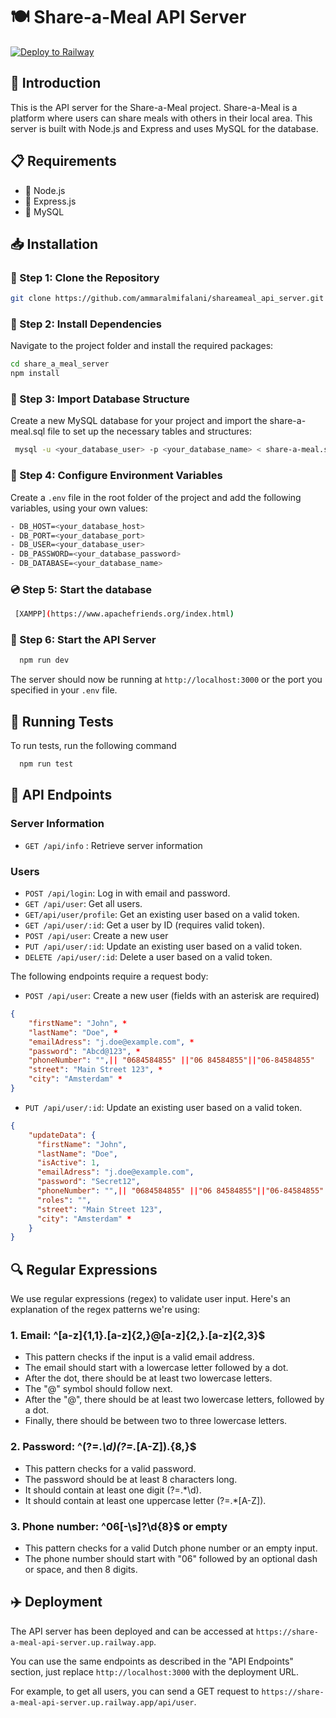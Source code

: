 # :plate_with_cutlery: Share-a-Meal API Server
[![Deploy to Railway](../shareameal_api_server/badge.svg)](https://github.com/ammaralmifalani/shareameal_api_server/actions/workflows/main.yml)
## :book: Introduction
This is the API server for the Share-a-Meal project. Share-a-Meal is a platform where users can share meals with others in their local area. This server is built with Node.js and Express and uses MySQL for the database.
## :clipboard: Requirements 
- :deciduous_tree: Node.js 
- :train2: Express.js 
- :floppy_disk: MySQL 

## :inbox_tray: Installation
### :file_folder: Step 1: Clone the Repository
```bash
git clone https://github.com/ammaralmifalani/shareameal_api_server.git
```
### :wrench: Step 2: Install Dependencies
Navigate to the project folder and install the required packages:
```bash
cd share_a_meal_server
npm install
```
### :floppy_disk: Step 3: Import Database Structure
Create a new MySQL database for your project and import the share-a-meal.sql file to set up the necessary tables and structures:
```bash
 mysql -u <your_database_user> -p <your_database_name> < share-a-meal.sql
```
### :memo: Step 4: Configure Environment Variables

Create a `.env` file in the root folder of the project and add the following variables, using your own values:
```bash
- DB_HOST=<your_database_host>
- DB_PORT=<your_database_port> 
- DB_USER=<your_database_user> 
- DB_PASSWORD=<your_database_password>
- DB_DATABASE=<your_database_name>
```
### :cd: Step 5: Start the database
```bash
 [XAMPP](https://www.apachefriends.org/index.html)
 ```
### :rocket: Step 6: Start the API Server

```bash
  npm run dev
```
The server should now be running at `http://localhost:3000` or the port you specified in your `.env` file.
## :microscope: Running Tests
To run tests, run the following command
```bash
  npm run test
```
## :link: API Endpoints

### Server Information
- `GET /api/info` : Retrieve server information
### Users
- `POST /api/login`: Log in with email and password.
- `GET /api/user`: Get all users.
- `GET/api/user/profile`: Get an existing user based on a valid token.
- `GET /api/user/:id`: Get a user by ID (requires valid token).
- `POST /api/user`: Create a new user
- `PUT /api/user/:id`: Update an existing user based on a valid token. 
- `DELETE /api/user/:id`: Delete a user based on a valid token.

The following endpoints require a request body:

- `POST /api/user`: Create a new user (fields with an asterisk are required)

````json
{
    "firstName": "John", *
    "lastName": "Doe", *
    "emailAdress": "j.doe@example.com", *
    "password": "Abcd@123", *
    "phoneNumber": "",|| "0684584855" ||"06 84584855"||"06-84584855"
    "street": "Main Street 123", *
    "city": "Amsterdam" *
}
````
- `PUT /api/user/:id`: Update an existing user based on a valid token.  

````json 
{
    "updateData": {
      "firstName": "John", 
      "lastName": "Doe", 
      "isActive": 1,
      "emailAdress": "j.doe@example.com", 
      "password": "Secret12", 
      "phoneNumber": "",|| "0684584855" ||"06 84584855"||"06-84584855"
      "roles": "",
      "street": "Main Street 123", 
      "city": "Amsterdam" *
    }
}
````
## :mag: Regular Expressions
We use regular expressions (regex) to validate user input. Here's an explanation of the regex patterns we're using:

### 1. Email: ^[a-z]{1,1}\.[a-z]{2,}@[a-z]{2,}\.[a-z]{2,3}$
- This pattern checks if the input is a valid email address.
- The email should start with a lowercase letter followed by a dot.
- After the dot, there should be at least two lowercase letters.
- The "@" symbol should follow next.
- After the "@", there should be at least two lowercase letters, followed by a dot.
- Finally, there should be between two to three lowercase letters.
### 2. Password: ^(?=.*\d)(?=.*[A-Z]).{8,}$

- This pattern checks for a valid password.
- The password should be at least 8 characters long.
- It should contain at least one digit (?=.*\d).
- It should contain at least one uppercase letter (?=.*[A-Z]).
### 3. Phone number: ^06[-\s]?\d{8}$ or empty

- This pattern checks for a valid Dutch phone number or an empty input.
- The phone number should start with "06" followed by an optional dash or space, and then 8 digits.
## :airplane: Deployment

The API server has been deployed and can be accessed at `https://share-a-meal-api-server.up.railway.app`. 

You can use the same endpoints as described in the "API Endpoints" section, just replace `http://localhost:3000` with the deployment URL.

For example, to get all users, you can send a GET request to `https://share-a-meal-api-server.up.railway.app/api/user`.
